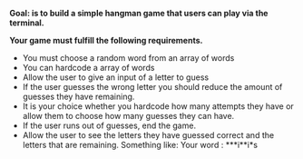 <p><strong>Goal: is to build a simple hangman game that users can play via the terminal.</p></strong>

<p><strong>Your game must fulfill the following requirements.</p></strong>
<ul>
<li>You must choose a random word from an array of words</li>
<li>You can hardcode a array of words</li>
<li>Allow the user to give an input of a letter to guess</li>
<li>If the user guesses the wrong letter you should reduce the amount of guesses they have remaining.</li>
<li>It is your choice whether you hardcode how many attempts they have or allow them to choose how many guesses they can have.</li>
<li>If the user runs out of guesses, end the game.</li>
<li>Allow the user to see the letters they have guessed correct and the letters that are remaining. Something like:
Your word : ***i**i*s
</ul>
